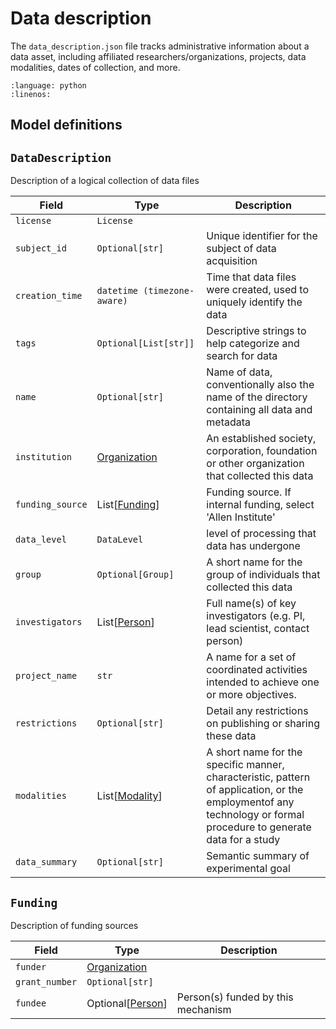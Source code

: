 # Data description

The `data_description.json` file tracks administrative information about a data asset, including affiliated researchers/organizations, projects,
data modalities, dates of collection, and more.

```{literalinclude} ../../examples/data_description.py
:language: python
:linenos:
```

## Model definitions

## `DataDescription`

Description of a logical collection of data files

| Field | Type | Description |
|-------|------|-------------|
| `license` | `License` |  |
| `subject_id` | `Optional[str]` | Unique identifier for the subject of data acquisition |
| `creation_time` | `datetime (timezone-aware)` | Time that data files were created, used to uniquely identify the data |
| `tags` | `Optional[List[str]]` | Descriptive strings to help categorize and search for data |
| `name` | `Optional[str]` | Name of data, conventionally also the name of the directory containing all data and metadata |
| `institution` | [Organization](https://github.com/AllenNeuralDynamics/aind-data-schema-models/blob/main/src/aind_data_schema_models/organizations.py) | An established society, corporation, foundation or other organization that collected this data |
| `funding_source` | List[[Funding](data_description#Funding)] | Funding source. If internal funding, select 'Allen Institute' |
| `data_level` | `DataLevel` | level of processing that data has undergone |
| `group` | `Optional[Group]` | A short name for the group of individuals that collected this data |
| `investigators` | List[[Person](components/identifiers#Person)] | Full name(s) of key investigators (e.g. PI, lead scientist, contact person) |
| `project_name` | `str` | A name for a set of coordinated activities intended to achieve one or more objectives. |
| `restrictions` | `Optional[str]` | Detail any restrictions on publishing or sharing these data |
| `modalities` | List[[Modality](https://github.com/AllenNeuralDynamics/aind-data-schema-models/blob/main/src/aind_data_schema_models/modalities.py)] | A short name for the specific manner, characteristic, pattern of application, or the employmentof any technology or formal procedure to generate data for a study |
| `data_summary` | `Optional[str]` | Semantic summary of experimental goal |


## `Funding`

Description of funding sources

| Field | Type | Description |
|-------|------|-------------|
| `funder` | [Organization](https://github.com/AllenNeuralDynamics/aind-data-schema-models/blob/main/src/aind_data_schema_models/organizations.py) |  |
| `grant_number` | `Optional[str]` |  |
| `fundee` | Optional[[Person](components/identifiers#Person)] | Person(s) funded by this mechanism |
